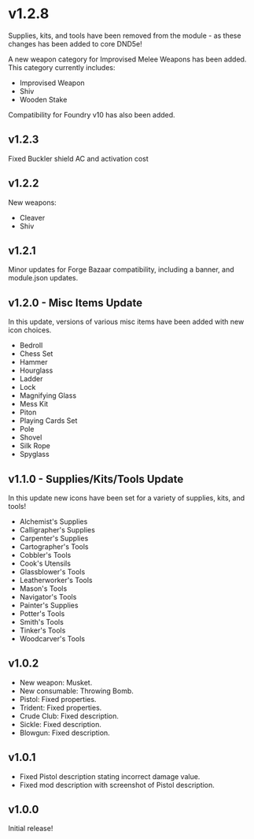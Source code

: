 # v1.2.8

Supplies, kits, and tools have been removed from the module - as these changes has been added to core DND5e!

A new weapon category for Improvised Melee Weapons has been added. This category currently includes:

- Improvised Weapon
- Shiv
- Wooden Stake

Compatibility for Foundry v10 has also been added.

## v1.2.3

Fixed Buckler shield AC and activation cost

## v1.2.2

New weapons:

- Cleaver
- Shiv

## v1.2.1

Minor updates for Forge Bazaar compatibility, including a banner, and module.json updates.

## v1.2.0 - Misc Items Update

In this update, versions of various misc items have been added with new icon choices.

- Bedroll
- Chess Set
- Hammer
- Hourglass
- Ladder
- Lock
- Magnifying Glass
- Mess Kit
- Piton
- Playing Cards Set
- Pole
- Shovel
- Silk Rope
- Spyglass

## v1.1.0 - Supplies/Kits/Tools Update

In this update new icons have been set for a variety of supplies, kits, and tools!

- Alchemist's Supplies
- Calligrapher's Supplies
- Carpenter's Supplies
- Cartographer's Tools
- Cobbler's Tools
- Cook's Utensils
- Glassblower's Tools
- Leatherworker's Tools
- Mason's Tools
- Navigator's Tools
- Painter's Supplies
- Potter's Tools
- Smith's Tools
- Tinker's Tools
- Woodcarver's Tools

## v1.0.2

- New weapon: Musket.
- New consumable: Throwing Bomb.
- Pistol: Fixed properties.
- Trident: Fixed properties.
- Crude Club: Fixed description.
- Sickle: Fixed description.
- Blowgun: Fixed description.

## v1.0.1

- Fixed Pistol description stating incorrect damage value.
- Fixed mod description with screenshot of Pistol description.

## v1.0.0

Initial release!
